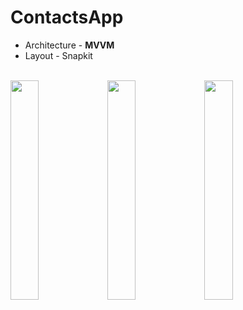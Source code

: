 # ContactsApp


* Architecture - **MVVM**
* Layout - Snapkit
<br />
<img src = "https://github.com/user-attachments/assets/826c0c22-6e4e-49fd-ab91-db3be3d0d8b1" width = 30.0%>
<img src = "https://github.com/user-attachments/assets/41271b6d-46d0-4a2d-88c0-3d665c86e87f" width = 30.0%>
<img src = "https://github.com/user-attachments/assets/e5c551fe-b30b-47e5-b156-d8ff9e19e710" width = 30.0%>
